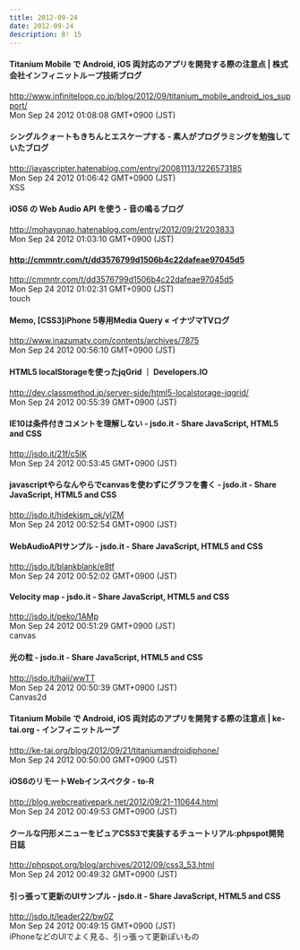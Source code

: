 ```yaml
---
title: 2012-09-24
date: 2012-09-24
description: B! 15
---
```


#### Titanium Mobile で Android, iOS 両対応のアプリを開発する際の注意点 | 株式会社インフィニットループ技術ブログ
http://www.infiniteloop.co.jp/blog/2012/09/titanium_mobile_android_ios_support/<br>
Mon Sep 24 2012 01:08:08 GMT+0900 (JST)<br>


#### シングルクォートもきちんとエスケープする - 素人がプログラミングを勉強していたブログ
http://javascripter.hatenablog.com/entry/20081113/1226573185<br>
Mon Sep 24 2012 01:06:42 GMT+0900 (JST)<br>
XSS


#### iOS6 の Web Audio API を使う - 音の鳴るブログ
http://mohayonao.hatenablog.com/entry/2012/09/21/203833<br>
Mon Sep 24 2012 01:03:10 GMT+0900 (JST)<br>


#### http://cmmntr.com/t/dd3576799d1506b4c22dafeae97045d5
http://cmmntr.com/t/dd3576799d1506b4c22dafeae97045d5<br>
Mon Sep 24 2012 01:02:31 GMT+0900 (JST)<br>
touch


#### Memo, [CSS3]iPhone 5専用Media Query « イナヅマTVログ
http://www.inazumatv.com/contents/archives/7875<br>
Mon Sep 24 2012 00:56:10 GMT+0900 (JST)<br>


#### HTML5 localStorageを使ったjqGrid ｜ Developers.IO
http://dev.classmethod.jp/server-side/html5-localstorage-jqgrid/<br>
Mon Sep 24 2012 00:55:39 GMT+0900 (JST)<br>


#### IE10は条件付きコメントを理解しない - jsdo.it - Share JavaScript, HTML5 and CSS
http://jsdo.it/21f/c5IK<br>
Mon Sep 24 2012 00:53:45 GMT+0900 (JST)<br>


#### javascriptやらなんやらでcanvasを使わずにグラフを書く - jsdo.it - Share JavaScript, HTML5 and CSS
http://jsdo.it/hidekism_ok/ylZM<br>
Mon Sep 24 2012 00:52:54 GMT+0900 (JST)<br>


#### WebAudioAPIサンプル - jsdo.it - Share JavaScript, HTML5 and CSS
http://jsdo.it/blankblank/e8tf<br>
Mon Sep 24 2012 00:52:02 GMT+0900 (JST)<br>


#### Velocity map - jsdo.it - Share JavaScript, HTML5 and CSS
http://jsdo.it/peko/1AMp<br>
Mon Sep 24 2012 00:51:29 GMT+0900 (JST)<br>
canvas


#### 光の粒 - jsdo.it - Share JavaScript, HTML5 and CSS
http://jsdo.it/haii/wwTT<br>
Mon Sep 24 2012 00:50:39 GMT+0900 (JST)<br>
Canvas2d


#### Titanium Mobile で Android, iOS 両対応のアプリを開発する際の注意点 | ke-tai.org - インフィニットループ
http://ke-tai.org/blog/2012/09/21/titaniumandroidiphone/<br>
Mon Sep 24 2012 00:50:00 GMT+0900 (JST)<br>


#### iOS6のリモートWebインスペクタ - to-R
http://blog.webcreativepark.net/2012/09/21-110644.html<br>
Mon Sep 24 2012 00:49:53 GMT+0900 (JST)<br>


#### クールな円形メニューをピュアCSS3で実装するチュートリアル:phpspot開発日誌
http://phpspot.org/blog/archives/2012/09/css3_53.html<br>
Mon Sep 24 2012 00:49:32 GMT+0900 (JST)<br>


#### 引っ張って更新のUIサンプル - jsdo.it - Share JavaScript, HTML5 and CSS
http://jsdo.it/leader22/bw0Z<br>
Mon Sep 24 2012 00:49:15 GMT+0900 (JST)<br>
iPhoneなどのUIでよく見る、引っ張って更新ぽいもの



